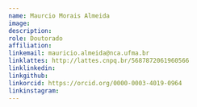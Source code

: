 ```yaml
---
name: Maurcio Morais Almeida
image:
description: 
role: Doutorado
affiliation:
linkemail: mauricio.almeida@nca.ufma.br
linklattes: http://lattes.cnpq.br/5687872061960566
linklinkedin:
linkgithub:
linkorcid: https://orcid.org/0000-0003-4019-0964
linkinstagram:
---
```


